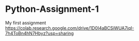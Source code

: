 # Python-Assignment-1
My first assignment 
https://colab.research.google.com/drive/1D0I4aBCSiWUA7iqI-7h4ToBn4hN7Hbyz?usp=sharing
